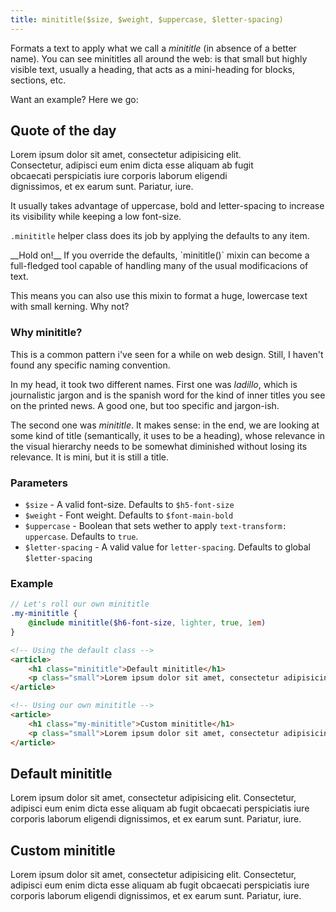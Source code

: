 ```yaml
---
title: minititle($size, $weight, $uppercase, $letter-spacing)
---
```


Formats a text to apply what we call a _minititle_ (in absence of a better name). You can see minititles all around the web: is that small but highly visible text, usually a heading, that acts as a mini-heading for blocks, sections, etc. 

Want an example? Here we go:

<article class="card" style="max-width: 400px">
    <h1 class="minititle">Quote of the day</h1>
    <p class="small">Lorem ipsum dolor sit amet, consectetur adipisicing elit. Consectetur, adipisci eum enim dicta esse aliquam ab fugit obcaecati perspiciatis iure corporis laborum eligendi dignissimos, et ex earum sunt. Pariatur, iure.</p>
</article>

It usually takes advantage of uppercase, bold and letter-spacing to increase its visibility while keeping a low font-size.

`.minititle` helper class does its job by applying the defaults to any item.

<div class="alert alert--success">

<p>__Hold on!__ If you override the defaults, `minititle()` mixin can become a full-fledged tool capable of handling many of the usual modificacions of text.</p>

<p>This means you can also use this mixin to format a huge, lowercase text with small kerning. Why not?</p>

</div>

### Why minititle?

This is a common pattern i've seen for a while on web design. Still, I haven't found any specific naming convention.

In my head, it took two different names. First one was _ladillo_, which is journalistic jargon and is the spanish word for the kind of inner titles you see on the printed news. A good one, but too specific and jargon-ish. 

The second one was _minititle_. It makes sense: in the end, we are looking at some kind of title (semantically, it uses to be a heading), whose relevance in the visual hierarchy needs to be somewhat diminished without losing its relevance. It is mini, but it is still a title.

### Parameters

- `$size` - A valid font-size. Defaults to `$h5-font-size`
- `$weight` - Font weight. Defaults to `$font-main-bold`
- `$uppercase` - Boolean that sets wether to apply `text-transform: uppercase`. Defaults to `true`.
- `$letter-spacing` - A valid value for `letter-spacing`. Defaults to global `$letter-spacing`

### Example

```scss
// Let's roll our own minititle
.my-minititle {
    @include minititle($h6-font-size, lighter, true, 1em)
}
```

```html
<!-- Using the default class -->
<article>
    <h1 class="minititle">Default minititle</h1>
    <p class="small">Lorem ipsum dolor sit amet, consectetur adipisicing elit. Consectetur, adipisci eum enim dicta esse aliquam ab fugit obcaecati perspiciatis iure corporis laborum eligendi dignissimos, et ex earum sunt. Pariatur, iure.</p>
</article>

<!-- Using our own minititle -->
<article>
    <h1 class="my-minititle">Custom minititle</h1>
    <p class="small">Lorem ipsum dolor sit amet, consectetur adipisicing elit. Consectetur, adipisci eum enim dicta esse aliquam ab fugit obcaecati perspiciatis iure corporis laborum eligendi dignissimos, et ex earum sunt. Pariatur, iure.</p>
</article>
```

<article>
    <h1 class="minititle">Default minititle</h1>
    <p class="small">Lorem ipsum dolor sit amet, consectetur adipisicing elit. Consectetur, adipisci eum enim dicta esse aliquam ab fugit obcaecati perspiciatis iure corporis laborum eligendi dignissimos, et ex earum sunt. Pariatur, iure.</p>
</article>
<article>
    <h1 class="my-minititle">Custom minititle</h1>
    <p class="small">Lorem ipsum dolor sit amet, consectetur adipisicing elit. Consectetur, adipisci eum enim dicta esse aliquam ab fugit obcaecati perspiciatis iure corporis laborum eligendi dignissimos, et ex earum sunt. Pariatur, iure.</p>
</article>